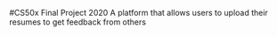 #CS50x Final Project 2020
A platform that allows users to upload their resumes to get feedback from others
